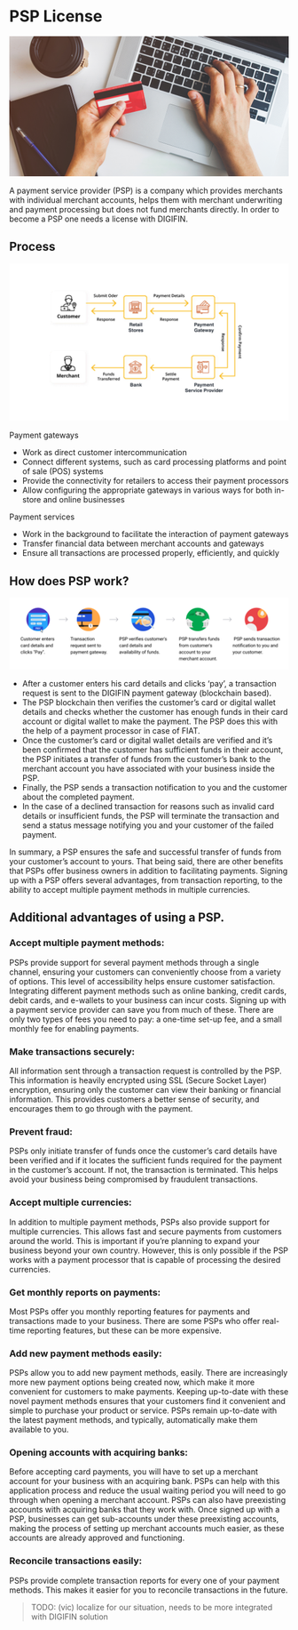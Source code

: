 # PSP License

![](img/psp.png)  

A payment service provider (PSP) is a company which provides merchants with individual merchant accounts, helps them with merchant underwriting and payment processing but does not fund merchants directly. In order to become a PSP one needs a license with DIGIFIN.

## Process

![](img/psp3.png)  

Payment gateways
- Work as direct customer intercommunication
- Connect different systems, such as card processing platforms and point of sale (POS) systems
- Provide the connectivity for retailers to access their payment processors
- Allow configuring the appropriate gateways in various ways for both in-store and online businesses

Payment services
- Work in the background to facilitate the interaction of payment gateways
- Transfer financial data between merchant accounts and gateways
- Ensure all transactions are processed properly, efficiently, and quickly


## How does PSP work?

![](img/psp_how.png)  


- After a customer enters his card details and clicks ‘pay’, a transaction request is sent to the DIGIFIN payment gateway (blockchain based).
- The PSP blockchain then verifies the customer’s card or digital wallet details and checks whether the customer has enough funds in their card account or digital wallet to make the payment. The PSP does this with the help of a payment processor in case of FIAT.
- Once the customer’s card or digital wallet details are verified and it’s been confirmed that the customer has sufficient funds in their account, the PSP initiates a transfer of funds from the customer’s bank to the merchant account you have associated with your business inside the PSP.
- Finally, the PSP sends a transaction notification to you and the customer about the completed payment.
- In the case of a declined transaction for reasons such as invalid card details or insufficient funds, the PSP will terminate the transaction and send a status message notifying you and your customer of the failed payment.

In summary, a PSP ensures the safe and successful transfer of funds from your customer’s account to yours. That being said, there are other benefits that PSPs offer business owners in addition to facilitating payments. Signing up with a PSP offers several advantages, from transaction reporting, to the ability to accept multiple payment methods in multiple currencies.

## Additional advantages of using a PSP.

### Accept multiple payment methods:

PSPs provide support for several payment methods through a single channel, ensuring your customers can conveniently choose from a variety of options. This level of accessibility helps ensure customer satisfaction. Integrating different payment methods such as online banking, credit cards, debit cards, and e-wallets to your business can incur costs. Signing up with a payment service provider can save you from much of these. There are only two types of fees you need to pay: a one-time set-up fee, and a small monthly fee for enabling payments.

### Make transactions securely:

All information sent through a transaction request is controlled by the PSP. This information is heavily encrypted using SSL (Secure Socket Layer) encryption, ensuring only the customer can view their banking or financial information. This provides customers a better sense of security, and encourages them to go through with the payment.

### Prevent fraud:

PSPs only initiate transfer of funds once the customer’s card details have been verified and if it locates the sufficient funds required for the payment in the customer’s account. If not, the transaction is terminated. This helps avoid your business being compromised by fraudulent transactions.

### Accept multiple currencies:

In addition to multiple payment methods, PSPs also provide support for multiple currencies. This allows fast and secure payments from customers around the world. This is important if you’re planning to expand your business beyond your own country. However, this is only possible if the PSP works with a payment processor that is capable of processing the desired currencies.

### Get monthly reports on payments:

Most PSPs offer you monthly reporting features for payments and transactions made to your business. There are some PSPs who offer real-time reporting features, but these can be more expensive.

### Add new payment methods easily:

PSPs allow you to add new payment methods, easily. There are increasingly more new payment options being created now, which make it more convenient for customers to make payments. Keeping up-to-date with these novel payment methods ensures that your customers find it convenient and simple to purchase your product or service. PSPs remain up-to-date with the latest payment methods, and typically, automatically make them available to you.

### Opening accounts with acquiring banks:

Before accepting card payments, you will have to set up a merchant account for your business with an acquiring bank. PSPs can help with this application process and reduce the usual waiting period you will need to go through when opening a merchant account. PSPs can also have preexisting accounts with acquiring banks that they work with. Once signed up with a PSP, businesses can get sub-accounts under these preexisting accounts, making the process of setting up merchant accounts much easier, as these accounts are already approved and functioning.

### Reconcile transactions easily:

PSPs provide complete transaction reports for every one of your payment methods. This makes it easier for you to reconcile transactions in the future.


> TODO: (vic) localize for our situation, needs to be more integrated with DIGIFIN solution